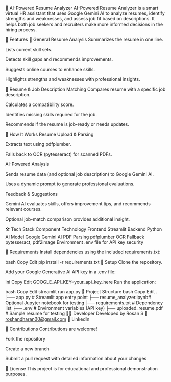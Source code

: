 🚀 AI-Powered Resume Analyzer
AI-Powered Resume Analyzer is a smart virtual HR assistant that uses Google Gemini AI to analyze resumes, identify strengths and weaknesses, and assess job fit based on descriptions. It helps both job seekers and recruiters make more informed decisions in the hiring process.

📌 Features
📄 General Resume Analysis
Summarizes the resume in one line.

Lists current skill sets.

Detects skill gaps and recommends improvements.

Suggests online courses to enhance skills.

Highlights strengths and weaknesses with professional insights.

📑 Resume & Job Description Matching
Compares resume with a specific job description.

Calculates a compatibility score.

Identifies missing skills required for the job.

Recommends if the resume is job-ready or needs updates.

🧠 How It Works
Resume Upload & Parsing

Extracts text using pdfplumber.

Falls back to OCR (pytesseract) for scanned PDFs.

AI-Powered Analysis

Sends resume data (and optional job description) to Google Gemini AI.

Uses a dynamic prompt to generate professional evaluations.

Feedback & Suggestions

Gemini AI evaluates skills, offers improvement tips, and recommends relevant courses.

Optional job-match comparison provides additional insight.

🛠 Tech Stack
Component	Technology
Frontend	Streamlit
Backend	Python
AI Model	Google Gemini AI
PDF Parsing	pdfplumber
OCR Fallback	pytesseract, pdf2image
Environment	.env file for API key security

🧪 Requirements
Install dependencies using the included requirements.txt:

bash
Copy
Edit
pip install -r requirements.txt
🔐 Setup
Clone the repository.

Add your Google Generative AI API key in a .env file:

ini
Copy
Edit
GOOGLE_API_KEY=your_api_key_here
Run the application:

bash
Copy
Edit
streamlit run app.py
📁 Project Structure
bash
Copy
Edit
.
├── app.py                # Streamlit app entry point
├── resume_analyzer.ipynb# Optional Jupyter notebook for testing
├── requirements.txt      # Dependency list
├── .env                  # Environment variables (API key)
├── uploaded_resume.pdf   # Sample resume for testing
🧑‍💻 Developer
Developed by Rosan S
📧 roshandharan00@gmail.com
🔗 LinkedIn

🤝 Contributions
Contributions are welcome!

Fork the repository

Create a new branch

Submit a pull request with detailed information about your changes

🏁 License
This project is for educational and professional demonstration purposes.


